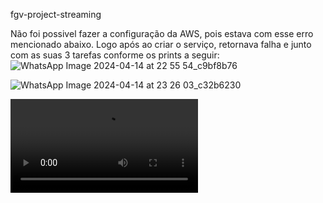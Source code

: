 fgv-project-streaming

Não foi possivel fazer a configuração da AWS, pois estava com  esse erro mencionado abaixo. Logo após ao criar o serviço, retornava falha e junto com as suas 3 tarefas
conforme os prints a seguir:
![WhatsApp Image 2024-04-14 at 22 55 54_c9bf8b76](https://github.com/RobertaProchet/Modulo3/assets/166766291/b858cc07-32ea-42b2-ba90-35a91498d5cc)

![WhatsApp Image 2024-04-14 at 23 26 03_c32b6230](https://github.com/RobertaProchet/Modulo3/assets/166766291/af838efa-fe08-4907-b1f4-fbfe773eeacc)

![Baixe o video de Demonstração](https://raw.githubusercontent.com/RobertaProchet/Modulo3/main/FGV-Streming-gravação.mp4)
